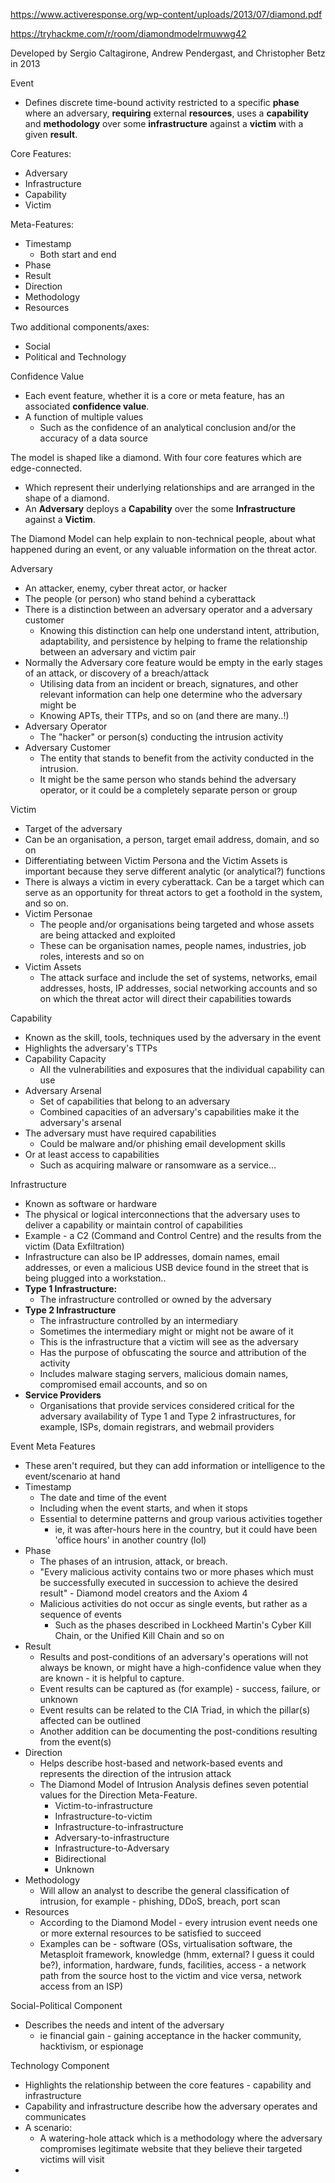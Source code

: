 https://www.activeresponse.org/wp-content/uploads/2013/07/diamond.pdf

https://tryhackme.com/r/room/diamondmodelrmuwwg42

Developed by Sergio Caltagirone, Andrew Pendergast, and Christopher Betz in 2013

Event
- Defines discrete time-bound activity restricted to a specific **phase** where an adversary, **requiring** external **resources**, uses a **capability** and **methodology** over some **infrastructure** against a **victim** with a given **result**. 

Core Features:
- Adversary
- Infrastructure
- Capability
- Victim

Meta-Features:
- Timestamp
	- Both start and end
- Phase
- Result
- Direction
- Methodology
- Resources

Two additional components/axes:
- Social
- Political and Technology

Confidence Value
- Each event feature, whether it is a core or meta feature, has an associated **confidence value**.
- A function of multiple values
	- Such as the confidence of an analytical conclusion and/or the accuracy of a data source

 The model is shaped like a diamond. With four core features which are edge-connected. 
- Which represent their underlying relationships and are arranged in the shape of a diamond.
- An **Adversary** deploys a **Capability** over the some **Infrastructure** against a **Victim**. 

The Diamond Model can help explain to non-technical people, about what happened during an event, or any valuable information on the threat actor. 

Adversary
- An attacker, enemy, cyber threat actor, or hacker
- The people (or person) who stand behind a cyberattack
- There is a distinction between an adversary operator and a adversary customer
	- Knowing this distinction can help one understand intent, attribution, adaptability, and persistence by helping to frame the relationship between an adversary and victim pair
- Normally the Adversary core feature would be empty in the early stages of an attack, or discovery of a breach/attack
	- Utilising data from an incident or breach, signatures, and other relevant information can help one determine who the adversary might be
	- Knowing APTs, their TTPs, and so on (and there are many..!)
- Adversary Operator
	- The "hacker" or person(s) conducting the intrusion activity
- Adversary Customer
	- The entity that stands to benefit from the activity conducted in the intrusion. 
	- It might be the same person who stands behind the adversary operator, or it could be a completely separate person or group

Victim
- Target of the adversary
- Can be an organisation, a person, target email address, domain, and so on
- Differentiating between Victim Persona and the Victim Assets is important because they serve different analytic (or analytical?) functions
- There is always a victim in every cyberattack. Can be a target which can serve as an opportunity for threat actors to get a foothold in the system, and so on. 
- Victim Personae
	- The people and/or organisations being targeted and whose assets are being attacked and exploited
	- These can be organisation names, people names, industries, job roles, interests and so on
- Victim Assets
	- The attack surface and include the set of systems, networks, email addresses, hosts, IP addresses, social networking accounts and so on which the threat actor will direct their capabilities towards

Capability
- Known as the skill, tools, techniques used by the adversary in the event
- Highlights the adversary's TTPs
- Capability Capacity
	- All the vulnerabilities and exposures that the individual capability can use
- Adversary Arsenal
	- Set of capabilities that belong to an adversary
	- Combined capacities of an adversary's capabilities make it the adversary's arsenal
- The adversary must have required capabilities
	- Could be malware and/or phishing email development skills
- Or at least access to capabilities
	- Such as acquiring malware or ransomware as a service...

Infrastructure
- Known as software or hardware
- The physical or logical interconnections that the adversary uses to deliver a capability or maintain control of capabilities
- Example - a C2 (Command and Control Centre) and the results from the victim (Data Exfiltration)
- Infrastructure can also be IP addresses, domain names, email addresses, or even a malicious USB device found in the street that is being plugged into a workstation..
- **Type 1 Infrastructure:**
	- The infrastructure controlled or owned by the adversary
- **Type 2 Infrastructure**
	- The infrastructure controlled by an intermediary
	- Sometimes the intermediary might or might not be aware of it
	- This is the infrastructure that a victim will see as the adversary
	- Has the purpose of obfuscating the source and attribution of the activity
	- Includes malware staging servers, malicious domain names, compromised email accounts, and so on
- **Service Providers**
	- Organisations that provide services considered critical for the adversary availability of Type 1 and Type 2 infrastructures, for example, ISPs, domain registrars, and webmail providers

Event Meta Features
- These aren't required, but they can add information or intelligence to the event/scenario at hand
- Timestamp
	- The date and time of the event
	- Including when the event starts, and when it stops
	- Essential to determine patterns and group various activities together
		- ie, it was after-hours here in the country, but it could have been 'office hours' in another country (lol)
- Phase
	- The phases of an intrusion, attack, or breach.
	- "Every malicious activity contains two or more phases which must be successfully executed in succession to achieve the desired result" - Diamond model creators and the Axiom 4
	- Malicious activities do not occur as single events, but rather as a sequence of events
		- Such as the phases described in Lockheed Martin's Cyber Kill Chain, or the Unified Kill Chain and so on
- Result
	- Results and post-conditions of an adversary's operations will not always be known, or might have a high-confidence value when they are known - it is helpful to capture.
	- Event results can be captured as (for example) - success, failure, or unknown
	- Event results can be related to the CIA Triad, in which the pillar(s) affected can be outlined
	- Another addition can be documenting the post-conditions resulting from the event(s)
- Direction
	- Helps describe host-based and network-based events and represents the direction of the intrusion attack
	- The Diamond Model of Intrusion Analysis defines seven potential values for the Direction Meta-Feature. 
		- Victim-to-infrastructure
		- Infrastructure-to-victim
		- Infrastructure-to-infrastructure
		- Adversary-to-infrastructure
		- Infrastructure-to-Adversary
		- Bidirectional
		- Unknown
- Methodology
	- Will allow an analyst to describe the general classification of intrusion, for example - phishing, DDoS, breach, port scan
- Resources
	- According to the Diamond Model - every intrusion event needs one or more external resources to be satisfied to succeed
	- Examples can be - software (OSs, virtualisation software, the Metasploit framework, knowledge (hmm, external? I guess it could be?), information, hardware, funds, facilities, access - a network path from the source host to the victim and vice versa, network access from an ISP)

Social-Political Component
- Describes the needs and intent of the adversary
	- ie financial gain - gaining acceptance in the hacker community, hacktivism, or espionage

Technology Component
- Highlights the relationship between the core features - capability and infrastructure
- Capability and infrastructure describe how the adversary operates and communicates
- A scenario:
	- A watering-hole attack which is a methodology where the adversary compromises legitimate website that they believe their targeted victims will visit
- 